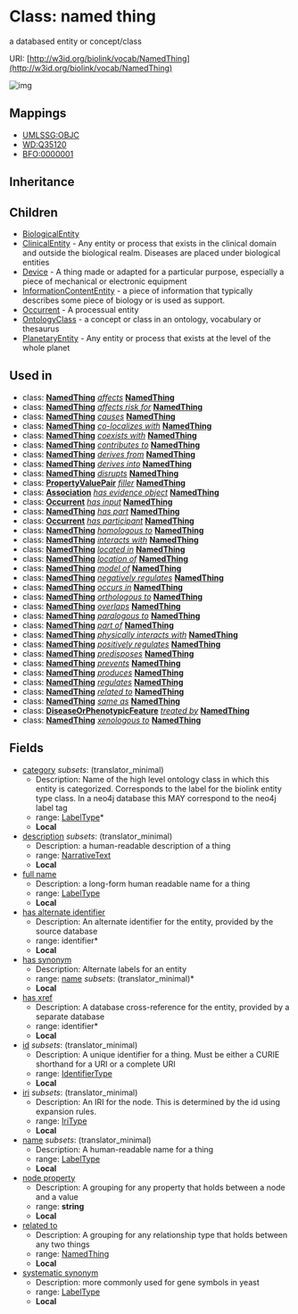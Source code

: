 # Class: named thing


a databased entity or concept/class

URI: [http://w3id.org/biolink/vocab/NamedThing](http://w3id.org/biolink/vocab/NamedThing)

![img](http://yuml.me/diagram/nofunky;dir:TB/class/\[NamedThing|id:identifier_type%20%3F;name:label_type%20%3F;category:label_type%20*;node_property:string%20%3F;iri:iri_type%20%3F;full_name:label_type%20%3F;description:narrative_text%20%3F;systematic_synonym:label_type%20%3F]-%20related%20to%20%3F>\[NamedThing],%20\[NamedThing]-%20affects(i)%20%3F>\[NamedThing],%20\[NamedThing]-%20affects%20risk%20for(i)%20%3F>\[NamedThing],%20\[NamedThing]-%20causes(i)%20%3F>\[NamedThing],%20\[NamedThing]-%20co-localizes%20with(i)%20%3F>\[NamedThing],%20\[NamedThing]-%20coexists%20with(i)%20%3F>\[NamedThing],%20\[NamedThing]-%20contributes%20to(i)%20%3F>\[NamedThing],%20\[NamedThing]-%20derives%20from(i)%20%3F>\[NamedThing],%20\[NamedThing]-%20derives%20into(i)%20%3F>\[NamedThing],%20\[NamedThing]-%20disrupts(i)%20%3F>\[NamedThing],%20\[PropertyValuePair]-%20filler(i)%20%3F>\[NamedThing],%20\[Association]-%20has%20evidence%20object(i)%20%3F>\[NamedThing],%20\[Occurrent]-%20has%20input(i)%20%3F>\[NamedThing],%20\[NamedThing]-%20has%20part(i)%20%3F>\[NamedThing],%20\[Occurrent]-%20has%20participant(i)%20%3F>\[NamedThing],%20\[NamedThing]-%20homologous%20to(i)%20%3F>\[NamedThing],%20\[NamedThing]-%20interacts%20with(i)%20%3F>\[NamedThing],%20\[NamedThing]-%20located%20in(i)%20%3F>\[NamedThing],%20\[NamedThing]-%20location%20of(i)%20%3F>\[NamedThing],%20\[NamedThing]-%20model%20of(i)%20%3F>\[NamedThing],%20\[NamedThing]-%20negatively%20regulates(i)%20%3F>\[NamedThing],%20\[NamedThing]-%20occurs%20in(i)%20%3F>\[NamedThing],%20\[NamedThing]-%20orthologous%20to(i)%20%3F>\[NamedThing],%20\[NamedThing]-%20overlaps(i)%20%3F>\[NamedThing],%20\[NamedThing]-%20paralogous%20to(i)%20%3F>\[NamedThing],%20\[NamedThing]-%20part%20of(i)%20%3F>\[NamedThing],%20\[NamedThing]-%20physically%20interacts%20with(i)%20%3F>\[NamedThing],%20\[NamedThing]-%20positively%20regulates(i)%20%3F>\[NamedThing],%20\[NamedThing]-%20predisposes(i)%20%3F>\[NamedThing],%20\[NamedThing]-%20prevents(i)%20%3F>\[NamedThing],%20\[NamedThing]-%20produces(i)%20%3F>\[NamedThing],%20\[NamedThing]-%20regulates(i)%20%3F>\[NamedThing],%20\[NamedThing]-%20related%20to%20%3F>\[NamedThing],%20\[NamedThing]-%20same%20as(i)%20%3F>\[NamedThing],%20\[DiseaseOrPhenotypicFeature]-%20treated%20by(i)%20%3F>\[NamedThing],%20\[NamedThing]-%20xenologous%20to(i)%20%3F>\[NamedThing],%20\[NamedThing]^-\[PlanetaryEntity],%20\[NamedThing]^-\[OntologyClass],%20\[NamedThing]^-\[Occurrent],%20\[NamedThing]^-\[InformationContentEntity],%20\[NamedThing]^-\[Device],%20\[NamedThing]^-\[ClinicalEntity],%20\[NamedThing]^-\[BiologicalEntity])
## Mappings

 * [UMLSSG:OBJC](http://purl.obolibrary.org/obo/UMLSSG_OBJC)
 * [WD:Q35120](http://purl.obolibrary.org/obo/WD_Q35120)
 * [BFO:0000001](http://purl.obolibrary.org/obo/BFO_0000001)
## Inheritance

## Children

 * [BiologicalEntity](BiologicalEntity.md)
 * [ClinicalEntity](ClinicalEntity.md) - Any entity or process that exists in the clinical domain and outside the biological realm. Diseases are placed under biological entities
 * [Device](Device.md) - A thing made or adapted for a particular purpose, especially a piece of mechanical or electronic equipment
 * [InformationContentEntity](InformationContentEntity.md) - a piece of information that typically describes some piece of biology or is used as support.
 * [Occurrent](Occurrent.md) - A processual entity
 * [OntologyClass](OntologyClass.md) - a concept or class in an ontology, vocabulary or thesaurus
 * [PlanetaryEntity](PlanetaryEntity.md) - Any entity or process that exists at the level of the whole planet
## Used in

 *  class: **[NamedThing](NamedThing.md)** *[affects](affects.md)* **[NamedThing](NamedThing.md)**
 *  class: **[NamedThing](NamedThing.md)** *[affects risk for](affects_risk_for.md)* **[NamedThing](NamedThing.md)**
 *  class: **[NamedThing](NamedThing.md)** *[causes](causes.md)* **[NamedThing](NamedThing.md)**
 *  class: **[NamedThing](NamedThing.md)** *[co-localizes with](co-localizes_with.md)* **[NamedThing](NamedThing.md)**
 *  class: **[NamedThing](NamedThing.md)** *[coexists with](coexists_with.md)* **[NamedThing](NamedThing.md)**
 *  class: **[NamedThing](NamedThing.md)** *[contributes to](contributes_to.md)* **[NamedThing](NamedThing.md)**
 *  class: **[NamedThing](NamedThing.md)** *[derives from](derives_from.md)* **[NamedThing](NamedThing.md)**
 *  class: **[NamedThing](NamedThing.md)** *[derives into](derives_into.md)* **[NamedThing](NamedThing.md)**
 *  class: **[NamedThing](NamedThing.md)** *[disrupts](disrupts.md)* **[NamedThing](NamedThing.md)**
 *  class: **[PropertyValuePair](PropertyValuePair.md)** *[filler](filler.md)* **[NamedThing](NamedThing.md)**
 *  class: **[Association](Association.md)** *[has evidence object](has_evidence_object.md)* **[NamedThing](NamedThing.md)**
 *  class: **[Occurrent](Occurrent.md)** *[has input](has_input.md)* **[NamedThing](NamedThing.md)**
 *  class: **[NamedThing](NamedThing.md)** *[has part](has_part.md)* **[NamedThing](NamedThing.md)**
 *  class: **[Occurrent](Occurrent.md)** *[has participant](has_participant.md)* **[NamedThing](NamedThing.md)**
 *  class: **[NamedThing](NamedThing.md)** *[homologous to](homologous_to.md)* **[NamedThing](NamedThing.md)**
 *  class: **[NamedThing](NamedThing.md)** *[interacts with](interacts_with.md)* **[NamedThing](NamedThing.md)**
 *  class: **[NamedThing](NamedThing.md)** *[located in](located_in.md)* **[NamedThing](NamedThing.md)**
 *  class: **[NamedThing](NamedThing.md)** *[location of](location_of.md)* **[NamedThing](NamedThing.md)**
 *  class: **[NamedThing](NamedThing.md)** *[model of](model_of.md)* **[NamedThing](NamedThing.md)**
 *  class: **[NamedThing](NamedThing.md)** *[negatively regulates](negatively_regulates.md)* **[NamedThing](NamedThing.md)**
 *  class: **[NamedThing](NamedThing.md)** *[occurs in](occurs_in.md)* **[NamedThing](NamedThing.md)**
 *  class: **[NamedThing](NamedThing.md)** *[orthologous to](orthologous_to.md)* **[NamedThing](NamedThing.md)**
 *  class: **[NamedThing](NamedThing.md)** *[overlaps](overlaps.md)* **[NamedThing](NamedThing.md)**
 *  class: **[NamedThing](NamedThing.md)** *[paralogous to](paralogous_to.md)* **[NamedThing](NamedThing.md)**
 *  class: **[NamedThing](NamedThing.md)** *[part of](part_of.md)* **[NamedThing](NamedThing.md)**
 *  class: **[NamedThing](NamedThing.md)** *[physically interacts with](physically_interacts_with.md)* **[NamedThing](NamedThing.md)**
 *  class: **[NamedThing](NamedThing.md)** *[positively regulates](positively_regulates.md)* **[NamedThing](NamedThing.md)**
 *  class: **[NamedThing](NamedThing.md)** *[predisposes](predisposes.md)* **[NamedThing](NamedThing.md)**
 *  class: **[NamedThing](NamedThing.md)** *[prevents](prevents.md)* **[NamedThing](NamedThing.md)**
 *  class: **[NamedThing](NamedThing.md)** *[produces](produces.md)* **[NamedThing](NamedThing.md)**
 *  class: **[NamedThing](NamedThing.md)** *[regulates](regulates.md)* **[NamedThing](NamedThing.md)**
 *  class: **[NamedThing](NamedThing.md)** *[related to](related_to.md)* **[NamedThing](NamedThing.md)**
 *  class: **[NamedThing](NamedThing.md)** *[same as](same_as.md)* **[NamedThing](NamedThing.md)**
 *  class: **[DiseaseOrPhenotypicFeature](DiseaseOrPhenotypicFeature.md)** *[treated by](treated_by.md)* **[NamedThing](NamedThing.md)**
 *  class: **[NamedThing](NamedThing.md)** *[xenologous to](xenologous_to.md)* **[NamedThing](NamedThing.md)**
## Fields

 * [category](category.md) *subsets*: (translator_minimal)
    * Description: Name of the high level ontology class in which this entity is categorized. Corresponds to the label for the biolink entity type class. In a neo4j database this MAY correspond to the neo4j label tag
    * range: [LabelType](LabelType.md)*
    * __Local__
 * [description](description.md) *subsets*: (translator_minimal)
    * Description: a human-readable description of a thing
    * range: [NarrativeText](NarrativeText.md)
    * __Local__
 * [full name](full_name.md)
    * Description: a long-form human readable name for a thing
    * range: [LabelType](LabelType.md)
    * __Local__
 * [has alternate identifier](has_alternate_identifier.md)
    * Description: An alternate identifier for the entity, provided by the source database
    * range: identifier*
    * __Local__
 * [has synonym](has_synonym.md)
    * Description: Alternate labels for an entity
    * range: [name](name.md) *subsets*: (translator_minimal)*
    * __Local__
 * [has xref](has_xref.md)
    * Description: A database cross-reference for the entity, provided by a separate database
    * range: identifier*
    * __Local__
 * [id](id.md) *subsets*: (translator_minimal)
    * Description: A unique identifier for a thing. Must be either a CURIE shorthand for a URI or a complete URI
    * range: [IdentifierType](IdentifierType.md)
    * __Local__
 * [iri](iri.md) *subsets*: (translator_minimal)
    * Description: An IRI for the node. This is determined by the id using expansion rules.
    * range: [IriType](IriType.md)
    * __Local__
 * [name](name.md) *subsets*: (translator_minimal)
    * Description: A human-readable name for a thing
    * range: [LabelType](LabelType.md)
    * __Local__
 * [node property](node_property.md)
    * Description: A grouping for any property that holds between a node and a value
    * range: **string**
    * __Local__
 * [related to](related_to.md)
    * Description: A grouping for any relationship type that holds between any two things
    * range: [NamedThing](NamedThing.md)
    * __Local__
 * [systematic synonym](systematic_synonym.md)
    * Description: more commonly used for gene symbols in yeast
    * range: [LabelType](LabelType.md)
    * __Local__
